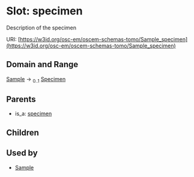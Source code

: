 
# Slot: specimen

Description of the specimen

URI: [https://w3id.org/osc-em/oscem-schemas-tomo/Sample_specimen](https://w3id.org/osc-em/oscem-schemas-tomo/Sample_specimen)


## Domain and Range

[Sample](Sample.md) &#8594;  <sub>0..1</sub> [Specimen](Specimen.md)

## Parents

 *  is_a: [specimen](specimen.md)

## Children


## Used by

 * [Sample](Sample.md)
